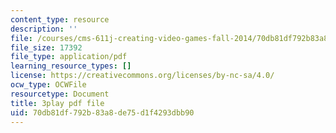 ```yaml
---
content_type: resource
description: ''
file: /courses/cms-611j-creating-video-games-fall-2014/70db81df792b83a8de75d1f4293dbb90_jbhbJBtS48w.pdf
file_size: 17392
file_type: application/pdf
learning_resource_types: []
license: https://creativecommons.org/licenses/by-nc-sa/4.0/
ocw_type: OCWFile
resourcetype: Document
title: 3play pdf file
uid: 70db81df-792b-83a8-de75-d1f4293dbb90
---
```

